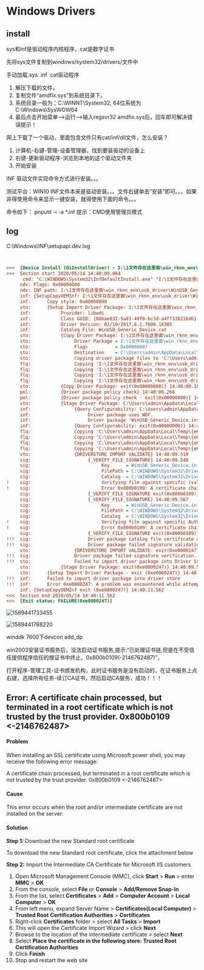 # Windows Drivers



## install

sys和inf是驱动程序内核程序，cat是数字证书

先将sys文件复制到windows/system32/drivers/文件中

手动加载.sys .inf .cat驱动程序



1. 解压下载的文件。
2. 复制文件“amdfix.sys”到系统目录下。
3. 系统目录一般为：C:\WINNT\System32, 64位系统为C:\Windows\SysWOW64
4. 最后点击开始菜单-->运行-->输入regsvr32 amdfix.sys后，回车即可解决错误提示！



网上下载了一个驱动，里面包含文件只有cat/inf/dll文件，怎么安装？

1. 计算机-右键-管理-设备管理器，找到要装驱动的设备上
2. 右键-更新驱动程序-浏览到本地的这个驱动文件夹
3. 开始安装



INF 驱动文件实现命令方式进行安装。。。

测试平台：WIN10 
INF文件本来是驱动安装。。。文件右键单击“安装”即可。。。如果非得使用命令来显示一键安装，就得使用下面的命令。。。

命令如下：
pnputil -i -a *.inf
提示：CMD使用管理员模式



## log

C:\Windows\INF\setupapi.dev.log

``` ini


>>>  [Device Install (DiInstallDriver) - I:\1文件存在这里面\win_rknn_env\usb_driver\WinUSB_Generic_Device.inf]
>>>  Section start 2020/05/14 14:40:09.064
      cmd: "C:\WINDOWS\System32\InfDefaultInstall.exe" "I:\1文件存在这里面\win_rknn_env\usb_driver\WinUSB_Generic_Device.inf"
     ndv: Flags: 0x00000000
     ndv: INF path: I:\1文件存在这里面\win_rknn_env\usb_driver\WinUSB_Generic_Device.inf
     inf: {SetupCopyOEMInf: I:\1文件存在这里面\win_rknn_env\usb_driver\WinUSB_Generic_Device.inf} 14:40:09.067
     inf:      Copy style: 0x00000000
     sto:      {Setup Import Driver Package: I:\1文件存在这里面\win_rknn_env\usb_driver\WinUSB_Generic_Device.inf} 14:40:09.088
     inf:           Provider: libwdi
     inf:           Class GUID: {88bae032-5a81-49f0-bc3d-a4ff138216d6}
     inf:           Driver Version: 02/10/2017,6.1.7600.16385
     inf:           Catalog File: WinUSB_Generic_Device.cat
     sto:           {Copy Driver Package: I:\1文件存在这里面\win_rknn_env\usb_driver\WinUSB_Generic_Device.inf} 14:40:09.095
     sto:                Driver Package = I:\1文件存在这里面\win_rknn_env\usb_driver\WinUSB_Generic_Device.inf
     sto:                Flags          = 0x00000007
     sto:                Destination    = C:\Users\admin\AppData\Local\Temp\{e6fc9251-0627-1945-8b37-2557ddc1fd21}
     sto:                Copying driver package files to 'C:\Users\admin\AppData\Local\Temp\{e6fc9251-0627-1945-8b37-2557ddc1fd21}'.
     flq:                Copying 'I:\1文件存在这里面\win_rknn_env\usb_driver\WinUSB_Generic_Device.cat' to 'C:\Users\admin\AppData\Local\Temp\{e6fc9251-0627-1945-8b37-2557ddc1fd21}\WinUSB_Generic_Device.cat'.
     flq:                Copying 'I:\1文件存在这里面\win_rknn_env\usb_driver\WinUSB_Generic_Device.inf' to 'C:\Users\admin\AppData\Local\Temp\{e6fc9251-0627-1945-8b37-2557ddc1fd21}\WinUSB_Generic_Device.inf'.
     flq:                Copying 'I:\1文件存在这里面\win_rknn_env\usb_driver\amd64\WdfCoInstaller01011.dll' to 'C:\Users\admin\AppData\Local\Temp\{e6fc9251-0627-1945-8b37-2557ddc1fd21}\amd64\WdfCoInstaller01011.dll'.
     flq:                Copying 'I:\1文件存在这里面\win_rknn_env\usb_driver\amd64\WinUSBCoInstaller2.dll' to 'C:\Users\admin\AppData\Local\Temp\{e6fc9251-0627-1945-8b37-2557ddc1fd21}\amd64\WinUSBCoInstaller2.dll'.
     sto:           {Copy Driver Package: exit(0x00000000)} 14:40:09.188
     pol:           {Driver package policy check} 14:40:09.266
     pol:           {Driver package policy check - exit(0x00000000)} 14:40:09.266
     sto:           {Stage Driver Package: C:\Users\admin\AppData\Local\Temp\{e6fc9251-0627-1945-8b37-2557ddc1fd21}\WinUSB_Generic_Device.inf} 14:40:09.267
     inf:                {Query Configurability: C:\Users\admin\AppData\Local\Temp\{e6fc9251-0627-1945-8b37-2557ddc1fd21}\WinUSB_Generic_Device.inf} 14:40:09.272
     inf:                     Driver package uses WDF.
     inf:                     Driver package 'WinUSB_Generic_Device.inf' is configurable.
     inf:                {Query Configurability: exit(0x00000000)} 14:40:09.275
     flq:                Copying 'C:\Users\admin\AppData\Local\Temp\{e6fc9251-0627-1945-8b37-2557ddc1fd21}\WinUSB_Generic_Device.cat' to 'C:\WINDOWS\System32\DriverStore\Temp\{64430fea-508c-f041-b589-7c25fd058e59}\WinUSB_Generic_Device.cat'.
     flq:                Copying 'C:\Users\admin\AppData\Local\Temp\{e6fc9251-0627-1945-8b37-2557ddc1fd21}\WinUSB_Generic_Device.inf' to 'C:\WINDOWS\System32\DriverStore\Temp\{64430fea-508c-f041-b589-7c25fd058e59}\WinUSB_Generic_Device.inf'.
     flq:                Copying 'C:\Users\admin\AppData\Local\Temp\{e6fc9251-0627-1945-8b37-2557ddc1fd21}\amd64\WdfCoInstaller01011.dll' to 'C:\WINDOWS\System32\DriverStore\Temp\{64430fea-508c-f041-b589-7c25fd058e59}\amd64\WdfCoInstaller01011.dll'.
     flq:                Copying 'C:\Users\admin\AppData\Local\Temp\{e6fc9251-0627-1945-8b37-2557ddc1fd21}\amd64\WinUSBCoInstaller2.dll' to 'C:\WINDOWS\System32\DriverStore\Temp\{64430fea-508c-f041-b589-7c25fd058e59}\amd64\WinUSBCoInstaller2.dll'.
     sto:                {DRIVERSTORE IMPORT VALIDATE} 14:40:09.510
     sig:                     {_VERIFY_FILE_SIGNATURE} 14:40:09.549
     sig:                          Key      = WinUSB_Generic_Device.inf
     sig:                          FilePath = C:\WINDOWS\System32\DriverStore\Temp\{64430fea-508c-f041-b589-7c25fd058e59}\WinUSB_Generic_Device.inf
     sig:                          Catalog  = C:\WINDOWS\System32\DriverStore\Temp\{64430fea-508c-f041-b589-7c25fd058e59}\WinUSB_Generic_Device.cat
!    sig:                          Verifying file against specific (valid) catalog failed.
!    sig:                          Error 0x800b0109: A certificate chain processed, but terminated in a root certificate which is not trusted by the trust provider.
     sig:                     {_VERIFY_FILE_SIGNATURE exit(0x800b0109)} 14:40:09.564
     sig:                     {_VERIFY_FILE_SIGNATURE} 14:40:09.567
     sig:                          Key      = WinUSB_Generic_Device.inf
     sig:                          FilePath = C:\WINDOWS\System32\DriverStore\Temp\{64430fea-508c-f041-b589-7c25fd058e59}\WinUSB_Generic_Device.inf
     sig:                          Catalog  = C:\WINDOWS\System32\DriverStore\Temp\{64430fea-508c-f041-b589-7c25fd058e59}\WinUSB_Generic_Device.cat
!    sig:                          Verifying file against specific Authenticode(tm) catalog failed.
!    sig:                          Error 0x800b0109: A certificate chain processed, but terminated in a root certificate which is not trusted by the trust provider.
     sig:                     {_VERIFY_FILE_SIGNATURE exit(0x800b0109)} 14:40:09.576
!!!  sig:                     Driver package catalog file certificate does not belong to Trusted Root Certificates, and Code Integrity is enforced.
!!!  sig:                     Driver package failed signature validation. Error = 0xE0000247
     sto:                {DRIVERSTORE IMPORT VALIDATE: exit(0xe0000247)} 14:40:09.580
!!!  sig:                Driver package failed signature verification. Error = 0xE0000247
!!!  sto:                Failed to import driver package into Driver Store. Error = 0xE0000247
     sto:           {Stage Driver Package: exit(0xe0000247)} 14:40:09.586
     sto:      {Setup Import Driver Package - exit (0xe0000247)} 14:40:09.592
!!!  inf:      Failed to import driver package into driver store
!!!  inf:      Error 0xe0000247: A problem was encountered while attempting to add the driver to the store.
     inf: {SetupCopyOEMInf exit (0xe0000247)} 14:40:11.562
<<<  Section end 2020/05/14 14:40:11.562
<<<  [Exit status: FAILURE(0xe0000247)]
```





![1589441733455](C:\Users\admin\Pictures\1589441733455.png)







![1589441788220](C:\Users\admin\Pictures\1589441788220.png)



winddk 7600下devcon add_dp







win2003安装证书服务后，没法启动证书服务,提示:“已处理证书链,但是在不受信任提供程序信任的根证书中终止。0x800b0109(-2146762487)”，

打开程序-管理工具-证书颁发机构，此时证书服务是没有启动的，在证书服务上点右键，选择所有任务-续订CA证书，然后启动CA服务，成功！！！





## Error: A certificate chain processed, but terminated in a root certificate which is not trusted by the trust provider. 0x800b0109 <-2146762487>

#### Problem

When installing an SSL certificate using Microsoft power shell, you may receive the following error message:

A certificate chain processed, but terminated in a root certificate which is not trusted by the trust provider. 0x800b0109 <-2146762487>



#### Cause

This error occurs when the root and/or intermediate certificate are not installed on the server.

#### Solution

**Step 1:**  Download the new Standard root certificate

To download the new Standard root certificate, click the attachment below

**Step 2:**  Import the Intermediate CA Certificate for Microsoft IIS customers

1. Open Microsoft Management Console (MMC), click **Start** > **Run** > enter **MMC** > **OK**
2. From the console, select **File** or **Console** > **Add/Remove Snap-In**
3. From the list, select **Certificates** > **Add** > **Computer Account** > **Local Computer** > **OK**
4. From left menu, expand Server Name > **Certificates(Local Computer)** > **Trusted Root** **Certification Authorities** > **Certificates**
5. Right-click **Certificates** folder > select **All Tasks** > **Import**
6. This will open the Certificate Import Wizard > click **Next**
7. Browse to the location of the intermediate certificate > select **Next**
8. Select **Place the certificate in the following store:  Trusted Root Certification Authorities**
9. Click **Finish**
10. Stop and restart the web site